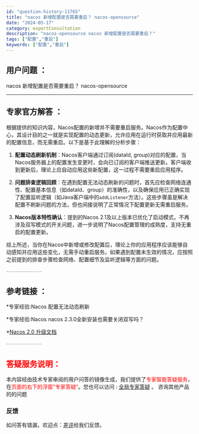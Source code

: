 ```yaml
---
id: "question-history-11765"
title: "nacos 新增配置是否需要重启？ nacos-opensource"
date: "2024-05-17"
category: expertConsultation
description: "nacos-opensource nacos 新增配置是否需要重启？"
tags: ["配置","重启"]
keywords: ["配置","重启"]
---
```


## 用户问题 ： 
 nacos 新增配置是否需要重启？ nacos-opensource 

---------------
## 专家官方解答 ：

根据提供的知识内容，Nacos配置的新增并不需要重启服务。Nacos作为配置中心，其设计目的之一就是实现配置的动态更新，允许应用在运行时获取并应用最新的配置信息，而无需重启。以下是基于此理解的分析步骤：

1. **配置动态刷新机制**：Nacos客户端通过订阅(dataId, group)对应的配置，当Nacos服务器上的配置发生变更时，会向已订阅的客户端推送更新。客户端收到更新后，理论上应自动应用这些新配置，这一过程不需要重启应用程序。

2. **问题排查逻辑回顾**：在遇到配置无法动态刷新的问题时，首先应检查网络连通性、配置基本信息（如dataId、group）的准确性，以及确保应用已正确实现了配置监听逻辑（如Java客户端中的`addListener`方法）。这些步骤虽是解决配置不刷新问题的方法，但也间接说明了正常情况下配置更新无需重启服务。

3. **Nacos版本特性确认**：提到的Nacos 2.1及以上版本已优化了启动模式，不再涉及双写模式的开关问题，进一步说明了Nacos配置管理的成熟度，支持无重启的配置更新。

综上所述，当你在Nacos中新增或修改配置后，理论上你的应用程序应该能够自动感知并应用这些变化，无需手动重启服务。如果遇到配置未生效的情况，应按照之前提到的排查步骤检查网络、配置细节及监听逻辑等方面的问题。


<font color="#949494">---------------</font> 


## 参考链接 ：

*专家经验:Nacos 配置无法动态刷新 
 
 *专家经验:Nacos nacos 2.3.0全新安装也需要关闭双写吗？ 
 
 *[Nacos 2.0 升级文档](https://nacos.io/docs/latest/upgrading/200-upgrading)


 <font color="#949494">---------------</font> 
 


## <font color="#FF0000">答疑服务说明：</font> 

本内容经由技术专家审阅的用户问答的镜像生成，我们提供了<font color="#FF0000">专家智能答疑服务</font>，在<font color="#FF0000">页面的右下的浮窗”专家答疑“</font>。您也可以访问 : [全局专家答疑](https://opensource.alibaba.com/chatBot) 。 咨询其他产品的的问题

### 反馈
如问答有错漏，欢迎点：[差评](https://ai.nacos.io/user/feedbackByEnhancerGradePOJOID?enhancerGradePOJOId=13792)给我们反馈。
